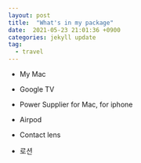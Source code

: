 ```yaml
---
layout: post
title:  "What's in my package"
date:  2021-05-23 21:01:36 +0900 
categories: jekyll update
tag:
  - travel
---
```


* My Mac

* Google TV

* Power Supplier for Mac, for iphone

* Airpod

* Contact lens

* 로션
